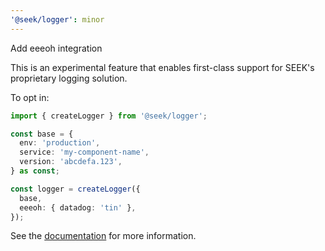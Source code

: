 ```yaml
---
'@seek/logger': minor
---
```


Add eeeoh integration

This is an experimental feature that enables first-class support for SEEK's proprietary logging solution.

To opt in:

```typescript
import { createLogger } from '@seek/logger';

const base = {
  env: 'production',
  service: 'my-component-name',
  version: 'abcdefa.123',
} as const;

const logger = createLogger({
  base,
  eeeoh: { datadog: 'tin' },
});
```

See the [documentation](https://github.com/seek-oss/logger/blob/master/docs/eeeoh.md) for more information.
